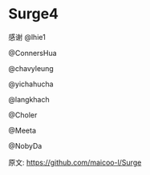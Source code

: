 # Surge4
感谢
@lhie1

@ConnersHua

@chavyleung

@yichahucha

@langkhach

@Choler

@Meeta

@NobyDa

原文: https://github.com/maicoo-l/Surge


